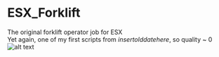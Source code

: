 # ESX_Forklift
The original forklift operator job for ESX  
Yet again, one of my first scripts from _insertolddatehere_, so quality ~ 0
![alt text](https://i.imgur.com/XHxotxB.jpg)
